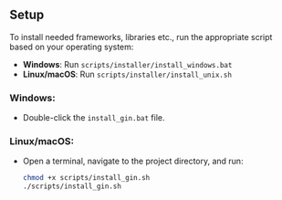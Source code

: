 ## Setup

To install needed frameworks, libraries etc., run the appropriate script based on your operating system:

- **Windows**: Run `scripts/installer/install_windows.bat`
- **Linux/macOS**: Run `scripts/installer/install_unix.sh`

### Windows:
- Double-click the `install_gin.bat` file.

### Linux/macOS:
- Open a terminal, navigate to the project directory, and run:
  ```bash
  chmod +x scripts/install_gin.sh
  ./scripts/install_gin.sh
